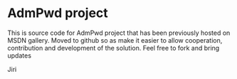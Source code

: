 # AdmPwd project
This is source code for AdmPwd project that has been previously hosted on MSDN gallery. Moved to github so as make it easier to allow cooperation, contribution and development of the solution.
Feel free to fork and bring updates

Jiri
